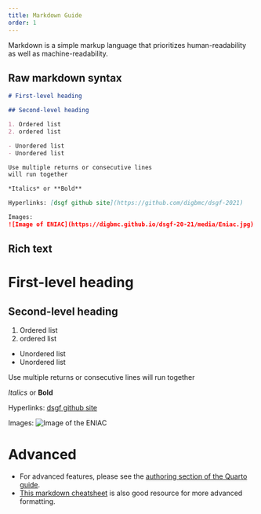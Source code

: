 ```yaml
---
title: Markdown Guide
order: 1
---
```



Markdown is a simple markup language that prioritizes human-readability as well as machine-readability.

## Raw markdown syntax

```markdown
# First-level heading

## Second-level heading

1. Ordered list
2. ordered list

- Unordered list
- Unordered list

Use multiple returns or consecutive lines
will run together

*Italics* or **Bold**

Hyperlinks: [dsgf github site](https://github.com/digbmc/dsgf-2021)

Images:
![Image of ENIAC](https://digbmc.github.io/dsgf-20-21/media/Eniac.jpg)

```

## Rich text


# First-level heading

## Second-level heading

1. Ordered list
2. ordered list

- Unordered list
- Unordered list

Use multiple returns or consecutive lines
will run together

*Italics* or **Bold**

Hyperlinks: [dsgf github site](https://github.com/digbmc/dsgf-2021)

Images:
![Image of the ENIAC](https://digbmc.github.io/dsgf-20-21/media/Eniac.jpg)

# Advanced

- For advanced features, please see the [authoring section of the Quarto guide](https://quarto.org/docs/authoring/markdown-basics.html).
- [This markdown cheatsheet](https://www.markdownguide.org/cheat-sheet/) is also good resource for more advanced formatting.